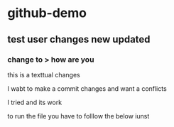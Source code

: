 # github-demo

## test user changes new updated

### change to > how are you

this is a texttual changes

I wabt to make a commit changes and want a conflicts


I tried and its work


to run the file you have to folllow the below iunst